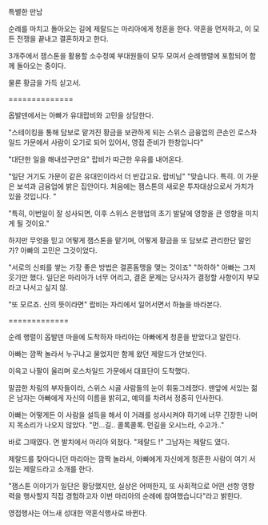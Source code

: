 특별한 만남

순례를 마치고 돌아오는 길에
제랄드는 마리아에게 청혼을 한다.
약혼을 먼저하고, 이 모든 전쟁을 끝내고 결혼하자고 한다.

3개주에서 잼스톤을 활용할 소수정예 부대원들이 모두 모여서 순례행렬에 포함되어 함께 돌아오는 중이다.

물론 황금을 가득 싣고서.

==============

옵발덴에서는 아빠가 유대랍비와 고민을 상담한다.

"스테이킹을 통해 담보로 맡겨진 황금을 보관하게 되는 스위스 금융업의  큰손인 로스차일드 가문에서 사람이 오기로 되어 있어서, 영접 준비가 한창입니다"

"대단한 일을 해내셨구만요"
랍비가 따근한 우유를 내어온다.

"일단 거기도 가문이 같은 유대인이라서 더 반갑고요. 랍비님"
"맞습니다. 특히. 이 가문은 보석과 금융업에 밝은 집안이다. 처음에는 잼스톤의 새로운 투자대상으로서 가치가 있을 것입니다. "

"특히, 이번일이 잘 성사되면, 이후 스위스 은행업의 초기 발달에 영향을 큰 영향을 미치게 될 것이요."

하지만 무엇을 믿고 어떻게 잼스톤을 맡기며, 어떻게 황금을 또 담보로 관리한단 말인가?
아빠의 고민은 그것이었다.

"서로의 신뢰를 쌓는 가장 좋은 방법은 결혼돔맹을 맺는 것이죠"
"하하하"
아빠는 그저 웃기만 했다. 일단은 마리아가 너무 어리고, 결혼 문제는 당사자가 결정할 사항이지 부모라고 나서고 싶지 않.

"또 모르죠. 신의 뜻이라면"
랍비는 자리에서 일어서면서 하늘을 바라본다.

=============

순례 행렬이 옵발덴 마을에 도착하자
마리아는 아빠에게 청혼을 받았다고 알린다.

아빠는 깜짝 놀라서 누구냐고 물었지만
함께 왔던 제랄드가 안보인다.

이윽고 나팔이 울리며 로스차일드 가문에서
대표단이 도착했다.

말끔한 차림의 부자들이라, 스위스 시골 사람들의 눈이 휘둥그레졌다.
맨앞에 서있는 젊은 남자는 아빠에게 자신의 이름을 밝히고,
예의를 차려서 정중히 인사한다.

아빠는 어떻게든 이 사람을 설득을 해서 이 거래를 성사시켜야 하기에 너무 긴장한 나머지 목소리가 나오지 않았다.
"먼...길.. 콜록콜록. 먼길을 오시느라, 수고가.."

바로 그때였다. 먼 발치에서 마리아 외쳤다.
"제랄드 !"
그남자는 제랄드 였다.

제랄드를 찾아다니던 마리아는 깜짝 놀라서, 아빠에게 자신에게 청혼한 사람이 여기 서있는 제랄드라고 소개를 한다.

"잼스톤 이야기가 일단은 황당했지만, 실상은 어떠한지, 또 사회적으로 어떤 선항 영향력을 행사할지 직접 경험하고자 이번 마리아의 순례에 참여했습니다"라고 밝힌다.

영접행사는 어느새 성대한 약혼식행사로 바뀐다.